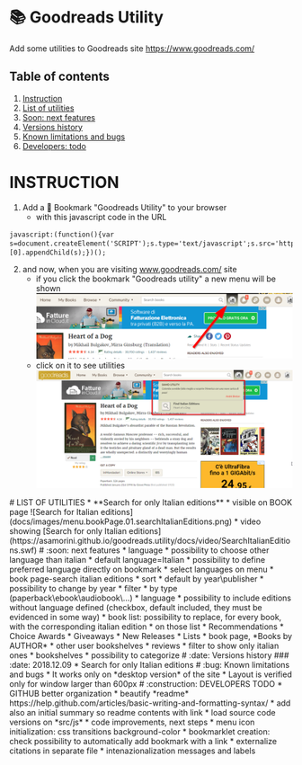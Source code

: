 # :books: Goodreads Utility
Add some utilities to Goodreads site https://www.goodreads.com/

## Table of contents
1. [Instruction](#instruction)
2. [List of utilities](#utilities)
3. [Soon: next features](#utilitiesnext)
4. [Versions history](#versions)
5. [Known limitations and bugs](#bugs)
6. [Developers: todo](#devtodo)



# <a name="instruction">INSTRUCTION</a>
1) Add a :bookmark: Bookmark "Goodreads Utility" to your browser
   - with this javascript code in the URL
```
javascript:(function(){var s=document.createElement('SCRIPT');s.type='text/javascript';s.src='https://asamorini.github.io/goodreads.utility/dist/goodreads.utility.min.js';document.getElementsByTagName('head')[0].appendChild(s);})();
```
2) and now, when you are visiting www.goodreads.com/ site
   - if you click the bookmark "Goodreads utility" a new menu will be shown
      ![new menu](docs/images/menu.01.added.png)
   - click on it to see utilities
      ![new menu opened](docs/images/menu.02.opened.png)


<a name="utilities"/>
# LIST OF UTILITIES
* **Search for only Italian editions**
   * visible on BOOK page
         ![Search for Italian editions](docs/images/menu.bookPage.01.searchItalianEditions.png)
   * video showing [Search for only Italian editions](https://asamorini.github.io/goodreads.utility/docs/video/SearchItalianEditions.swf)


<a name="utilitiesnext"/>
# :soon: next features
* language
   * possibility to choose other language than italian
      * default language=Italian
      * possibility to define preferred language directly on bookmark
      * select languages on menu
* book page-search italian editions
   * sort
      * default by year\publisher
      * possibility to change by year
   * filter
      * by type (paperback\ebook\audiobook\...)
   * language
      * possibility to include editions without language defined (checkbox, default included, they must be evidenced in some way)
* book list: possibility to replace, for every book, with the corresponding italian edition
   * on those list
      * Recommendations
      * Choice Awards
      * Giveaways
      * New Releases
      * Lists
      * book page, *Books by AUTHOR*
      * other user bookshelves
* reviews
   * filter to show only italian ones
* bookshelves
   * possibility to categorize


<a name="versions"/>
# :date: Versions history
### :date: 2018.12.09
* Search for only Italian editions


<a name="bugs"/>
# :bug: Known limitations and bugs
* It works only on *desktop version* of the site
* Layout is verified only for window larger than 600px

<a name="devtodo"/>
# :construction: DEVELOPERS TODO
* GITHUB better organization
   * beautify *readme* https://help.github.com/articles/basic-writing-and-formatting-syntax/
      * add also an initial summary so readme contents with link
   * load source code versions on *src/js*
* code improvements, next steps
   * menu icon initialization: css transitions background-color
   * bookmarklet creation: check possibility to automatically add bookmark with a link
   * externalize citations in separate file
   * intenazionalization messages and labels
